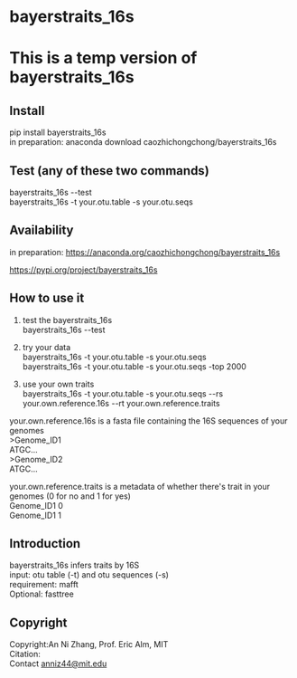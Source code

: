 # bayerstraits_16s
# This is a temp version of bayerstraits_16s
## Install
pip install bayerstraits_16s\
in preparation: anaconda download caozhichongchong/bayerstraits_16s

## Test (any of these two commands)
bayerstraits_16s --test\
bayerstraits_16s -t your.otu.table -s your.otu.seqs

## Availability
in preparation: https://anaconda.org/caozhichongchong/bayerstraits_16s

https://pypi.org/project/bayerstraits_16s

## How to use it
1. test the bayerstraits_16s\
bayerstraits_16s --test

2. try your data\
bayerstraits_16s -t your.otu.table -s your.otu.seqs\
bayerstraits_16s -t your.otu.table -s your.otu.seqs -top 2000

3. use your own traits\
bayerstraits_16s -t your.otu.table -s your.otu.seqs --rs your.own.reference.16s --rt your.own.reference.traits

your.own.reference.16s is a fasta file containing the 16S sequences of your genomes\
\>Genome_ID1\
ATGC...\
\>Genome_ID2\
ATGC...

your.own.reference.traits is a metadata of whether there's trait in your genomes (0 for no and 1 for yes)\
Genome_ID1   0\
Genome_ID1   1

## Introduction
bayerstraits_16s infers traits by 16S\
input: otu table (-t) and otu sequences (-s)\
requirement: mafft\
Optional: fasttree

## Copyright
Copyright:An Ni Zhang, Prof. Eric Alm, MIT\
Citation:\
Contact anniz44@mit.edu
